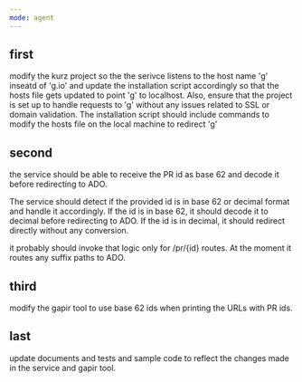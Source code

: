 ```yaml
---
mode: agent
---
```


## first 
modify the kurz project so the the serivce listens to the host name 'g' inseatd of 'g.io' and update the installation script accordingly so that the hosts file gets updated to point 'g' to localhost. Also, ensure that the project is set up to handle requests to 'g' without any issues related to SSL or domain validation. The installation script should include commands to modify the hosts file on the local machine to redirect 'g'

## second 

the service should be able to receive the PR id as base 62 and decode it before redirecting to ADO.

The service should detect if the provided id is in base 62 or decimal format and handle it accordingly. If the id is in base 62, it should decode it to decimal before redirecting to ADO. If the id is in decimal, it should redirect directly without any conversion.

it probably should invoke that logic only for /pr/{id} routes. At the moment it routes any suffix paths to ADO.

## third 
modify the gapir tool to use base 62 ids when printing the URLs with PR ids.

## last
update documents and tests and sample code to reflect the changes made in the service and gapir tool.
